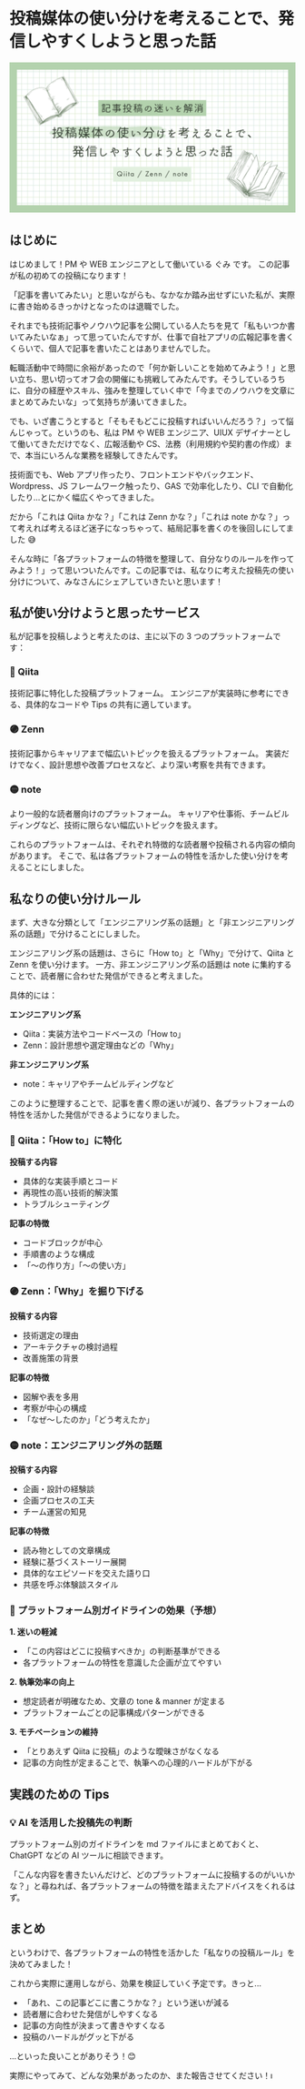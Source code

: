 # 投稿媒体の使い分けを考えることで、発信しやすくしようと思った話

![CoverImage](images/20250526_platform-usage-guide/cover.png)

## はじめに

はじめまして！PM や WEB エンジニアとして働いている ぐみ です。
この記事が私の初めての投稿になります！

「記事を書いてみたい」と思いながらも、なかなか踏み出せずにいた私が、実際に書き始めるきっかけとなったのは退職でした。

それまでも技術記事やノウハウ記事を公開している人たちを見て「私もいつか書いてみたいなぁ」って思っていたんですが、仕事で自社アプリの広報記事を書くくらいで、個人で記事を書いたことはありませんでした。

転職活動中で時間に余裕があったので「何か新しいことを始めてみよう！」と思い立ち、思い切ってオフ会の開催にも挑戦してみたんです。そうしているうちに、自分の経歴やスキル、強みを整理していく中で「今までのノウハウを文章にまとめてみたいな」って気持ちが湧いてきました。

でも、いざ書こうとすると「そもそもどこに投稿すればいいんだろう？」って悩んじゃって。というのも、私は PM や WEB エンジニア、UIUX デザイナーとして働いてきただけでなく、広報活動や CS、法務（利用規約や契約書の作成）まで、本当にいろんな業務を経験してきたんです。

技術面でも、Web アプリ作ったり、フロントエンドやバックエンド、Wordpress、JS フレームワーク触ったり、GAS で効率化したり、CLI で自動化したり...とにかく幅広くやってきました。

だから「これは Qiita かな？」「これは Zenn かな？」「これは note かな？」って考えれば考えるほど迷子になっちゃって、結局記事を書くのを後回しにしてました 😅

そんな時に「各プラットフォームの特徴を整理して、自分なりのルールを作ってみよう！」って思いついたんです。この記事では、私なりに考えた投稿先の使い分けについて、みなさんにシェアしていきたいと思います！

## 私が使い分けようと思ったサービス

私が記事を投稿しようと考えたのは、主に以下の 3 つのプラットフォームです：

### 🔵 Qiita

技術記事に特化した投稿プラットフォーム。
エンジニアが実装時に参考にできる、具体的なコードや Tips の共有に適しています。

### 🟣 Zenn

技術記事からキャリアまで幅広いトピックを扱えるプラットフォーム。
実装だけでなく、設計思想や改善プロセスなど、より深い考察を共有できます。

### 🟡 note

より一般的な読者層向けのプラットフォーム。
キャリアや仕事術、チームビルディングなど、技術に限らない幅広いトピックを扱えます。

これらのプラットフォームは、それぞれ特徴的な読者層や投稿される内容の傾向があります。
そこで、私は各プラットフォームの特性を活かした使い分けを考えることにしました。

## 私なりの使い分けルール

まず、大きな分類として「エンジニアリング系の話題」と「非エンジニアリング系の話題」で分けることにしました。

エンジニアリング系の話題は、さらに「How to」と「Why」で分けて、Qiita と Zenn を使い分けます。
一方、非エンジニアリング系の話題は note に集約することで、読者層に合わせた発信ができると考えました。

具体的には：

**エンジニアリング系**

- Qiita：実装方法やコードベースの「How to」
- Zenn：設計思想や選定理由などの「Why」

**非エンジニアリング系**

- note：キャリアやチームビルディングなど

このように整理することで、記事を書く際の迷いが減り、各プラットフォームの特性を活かした発信ができるようになりました。

### 🔵 Qiita：「How to」に特化

**投稿する内容**

- 具体的な実装手順とコード
- 再現性の高い技術的解決策
- トラブルシューティング

**記事の特徴**

- コードブロックが中心
- 手順書のような構成
- 「〜の作り方」「〜の使い方」

### 🟣 Zenn：「Why」を掘り下げる

**投稿する内容**

- 技術選定の理由
- アーキテクチャの検討過程
- 改善施策の背景

**記事の特徴**

- 図解や表を多用
- 考察が中心の構成
- 「なぜ〜したのか」「どう考えたか」

### 🟡 note：エンジニアリング外の話題

**投稿する内容**

- 企画・設計の経験談
- 企画プロセスの工夫
- チーム運営の知見

**記事の特徴**

- 読み物としての文章構成
- 経験に基づくストーリー展開
- 具体的なエピソードを交えた語り口
- 共感を呼ぶ体験談スタイル

### 🎯 プラットフォーム別ガイドラインの効果（予想）

**1. 迷いの軽減**

- 「この内容はどこに投稿すべきか」の判断基準ができる
- 各プラットフォームの特性を意識した企画が立てやすい

**2. 執筆効率の向上**

- 想定読者が明確なため、文章の tone & manner が定まる
- プラットフォームごとの記事構成パターンができる

**3. モチベーションの維持**

- 「とりあえず Qiita に投稿」のような曖昧さがなくなる
- 記事の方向性が定まることで、執筆への心理的ハードルが下がる

## 実践のための Tips

### 💡 AI を活用した投稿先の判断

プラットフォーム別のガイドラインを md ファイルにまとめておくと、ChatGPT などの AI ツールに相談できます。

「こんな内容を書きたいんだけど、どのプラットフォームに投稿するのがいいかな？」と尋ねれば、各プラットフォームの特徴を踏まえたアドバイスをくれるはず。

## まとめ

というわけで、各プラットフォームの特性を活かした「私なりの投稿ルール」を決めてみました！

これから実際に運用しながら、効果を検証していく予定です。きっと...

- 「あれ、この記事どこに書こうかな？」という迷いが減る
- 読者層に合わせた発信がしやすくなる
- 記事の方向性が決まって書きやすくなる
- 投稿のハードルがグッと下がる

...といった良いことがありそう！😊

実際にやってみて、どんな効果があったのか、また報告させてください！ı
